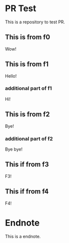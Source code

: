 # PR Test

This is a repository to test PR.

## This is from f0

Wow!

## This is from f1

Hello!

### additional part of f1

Hi!

## This is from f2

Bye!

### additional part of f2

Bye bye!

## This if from f3

F3!

## This if from f4

F4!

# Endnote

This is a endnote.
